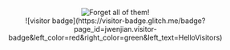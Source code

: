 <p align="center">
  <img src="https://user-images.githubusercontent.com/64587561/202379472-540b60d2-cd70-4db3-b241-537940263a0c.gif" alt="Forget all of them!" align="center"><br>
  ![visitor badge](https://visitor-badge.glitch.me/badge?page_id=jwenjian.visitor-badge&left_color=red&right_color=green&left_text=HelloVisitors)  
</p>
